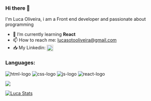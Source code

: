 ### Hi there 👋

I'm Luca Oliveira, i am a Front end developer and passionate about programming

- 🌱 I’m currently learning **React**
- 📫 How to reach me: lucasotooliveira@gmail.com
- :inbox_tray: My Linkedin: <a href="https://www.linkedin.com/in/luca-soto-oliveira-16b66726a/" target="_blank" ><img align="center" src="https://img.shields.io/badge/LinkedIn-0077B5?style=for-the-badge&logo=linkedin&logoColor=white" alt="linkedin-logo" height="20px" ></a>

<h3 align="left">Languages:</h3>
<p align="left"><img src="https://img.shields.io/badge/HTML5-E34F26?style=for-the-badge&logo=html5&logoColor=white" alt="html-logo"> <img src="https://img.shields.io/badge/CSS3-1572B6?style=for-the-badge&logo=css3&logoColor=white" alt="css-logo"> <img src="https://img.shields.io/badge/JavaScript-323330?style=for-the-badge&logo=javascript&logoColor=F7DF1E" alt="js-logo"> <img src="https://img.shields.io/badge/React-20232A?style=for-the-badge&logo=react&logoColor=61DAFB" alt="react-logo"> </p>

![](https://komarev.com/ghpvc/?username=LucaOliveira99)

[![Luca Stats](https://github-readme-stats.vercel.app/api/top-langs/?username=LucaOliveira99&layout=donut)](https://github.com/LucaOliveira99/github-readme-stats)
